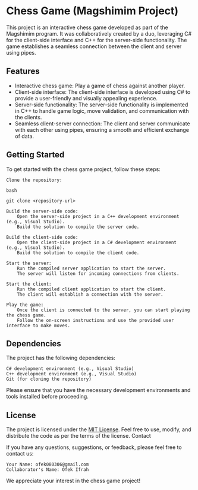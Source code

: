 # Chess Game (Magshimim Project)

This project is an interactive chess game developed as part of the Magshimim program. It was collaboratively created by a duo, leveraging C# for the client-side interface and C++ for the server-side functionality. The game establishes a seamless connection between the client and server using pipes.

## Features
* Interactive chess game: Play a game of chess against another player.
* Client-side interface: The client-side interface is developed using C# to provide a user-friendly and visually appealing experience.
* Server-side functionality: The server-side functionality is implemented in C++ to handle game logic, move validation, and communication with the clients.
* Seamless client-server connection: The client and server communicate with each other using pipes, ensuring a smooth and efficient exchange of data.

## Getting Started

To get started with the chess game project, follow these steps:

    Clone the repository:

    bash

    git clone <repository-url>

    Build the server-side code:
        Open the server-side project in a C++ development environment (e.g., Visual Studio).
        Build the solution to compile the server code.

    Build the client-side code:
        Open the client-side project in a C# development environment (e.g., Visual Studio).
        Build the solution to compile the client code.

    Start the server:
        Run the compiled server application to start the server.
        The server will listen for incoming connections from clients.

    Start the client:
        Run the compiled client application to start the client.
        The client will establish a connection with the server.

    Play the game:
        Once the client is connected to the server, you can start playing the chess game.
        Follow the on-screen instructions and use the provided user interface to make moves.

## Dependencies

The project has the following dependencies:

    C# development environment (e.g., Visual Studio)
    C++ development environment (e.g., Visual Studio)
    Git (for cloning the repository)

Please ensure that you have the necessary development environments and tools installed before proceeding.

## License

The project is licensed under the [MIT License](LICENSE). Feel free to use, modify, and distribute the code as per the terms of the license.
Contact

If you have any questions, suggestions, or feedback, please feel free to contact us:

    Your Name: ofek080306@gmail.com
    Collaborator's Name: Ofek Ifrah

We appreciate your interest in the chess game project!
